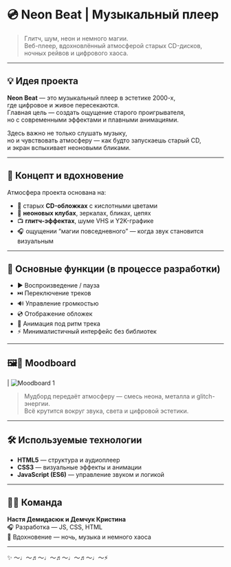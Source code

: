 # 💿 Neon Beat | Музыкальный плеер

> Глитч, шум, неон и немного магии.  
> Веб-плеер, вдохновлённый атмосферой старых CD-дисков, ночных рейвов и цифрового хаоса.

---

## 💡 Идея проекта

**Neon Beat** — это музыкальный плеер в эстетике 2000-х,  
где цифровое и живое пересекаются.  
Главная цель — создать ощущение старого проигрывателя,  
но с современными эффектами и плавными анимациями.

Здесь важно не только слушать музыку,  
но и чувствовать атмосферу — как будто запускаешь старый CD,  
и экран вспыхивает неоновыми бликами.

---

## 🧠 Концепт и вдохновение

Атмосфера проекта основана на:
- 💽 старых **CD-обложках** с кислотными цветами  
- 🪩 **неоновых клубах**, зеркалах, бликах, цепях  
- 📺 **глитч-эффектах**, шуме VHS и Y2K-графике  
- 🎧 ощущении “магии повседневного” — когда звук становится визуальным  

---

## 🧩 Основные функции (в процессе разработки)

- ▶️ Воспроизведение / пауза  
- ⏭️ Переключение треков  
- 🔊 Управление громкостью  
- 💿 Отображение обложек  
- 🌈 Анимация под ритм трека  
- ⚡ Минималистичный интерфейс без библиотек  

---

## 🖼️🎨 Moodboard

| ![Moodboard 1](https://github.com/user-attachments/assets/c191a339-e6df-4ed0-95ba-0638624c7685)

> Мудборд передаёт атмосферу — смесь неона, металла и glitch-энергии.  
> Всё крутится вокруг звука, света и цифровой эстетики.

---

## 🛠️ Используемые технологии

- **HTML5** — структура и аудиоплеер  
- **CSS3** — визуальные эффекты и анимации  
- **JavaScript (ES6)** — управление звуком и логикой  

---

## 👩‍💻 Команда

**Настя Демидасюк и Демчук Кристина**  
🎧 Разработка — JS, CSS, HTML  
🎨 Вдохновение — ночь, музыка и немного хаоса  

---

✨ ～♩～♬～♩～♬～♩～♬～♩～⚡

